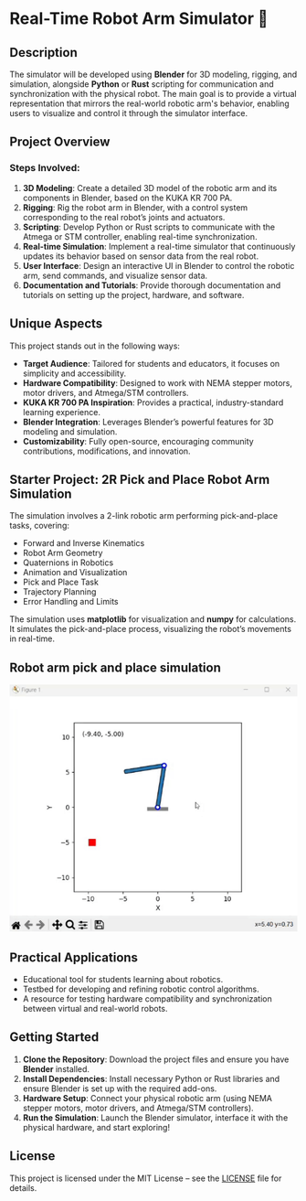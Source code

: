 ﻿# Real-Time Robot Arm Simulator 🤖

## Description
The simulator will be developed using **Blender** for 3D modeling, rigging, and simulation, alongside **Python** or **Rust** scripting for communication and synchronization with the physical robot. The main goal is to provide a virtual representation that mirrors the real-world robotic arm's behavior, enabling users to visualize and control it through the simulator interface.

## Project Overview

### Steps Involved:
1. **3D Modeling**: Create a detailed 3D model of the robotic arm and its components in Blender, based on the KUKA KR 700 PA.
2. **Rigging**: Rig the robot arm in Blender, with a control system corresponding to the real robot’s joints and actuators.
3. **Scripting**: Develop Python or Rust scripts to communicate with the Atmega or STM controller, enabling real-time synchronization.
4. **Real-time Simulation**: Implement a real-time simulator that continuously updates its behavior based on sensor data from the real robot.
5. **User Interface**: Design an interactive UI in Blender to control the robotic arm, send commands, and visualize sensor data.
6. **Documentation and Tutorials**: Provide thorough documentation and tutorials on setting up the project, hardware, and software.

## Unique Aspects
This project stands out in the following ways:
- **Target Audience**: Tailored for students and educators, it focuses on simplicity and accessibility.
- **Hardware Compatibility**: Designed to work with NEMA stepper motors, motor drivers, and Atmega/STM controllers.
- **KUKA KR 700 PA Inspiration**: Provides a practical, industry-standard learning experience.
- **Blender Integration**: Leverages Blender’s powerful features for 3D modeling and simulation.
- **Customizability**: Fully open-source, encouraging community contributions, modifications, and innovation.

## Starter Project: 2R Pick and Place Robot Arm Simulation
The simulation involves a 2-link robotic arm performing pick-and-place tasks, covering:

- Forward and Inverse Kinematics
- Robot Arm Geometry
- Quaternions in Robotics
- Animation and Visualization
- Pick and Place Task
- Trajectory Planning
- Error Handling and Limits

The simulation uses **matplotlib** for visualization and **numpy** for calculations. It simulates the pick-and-place process, visualizing the robot’s movements in real-time.

## Robot arm pick and place simulation
![Robot Arm Simulation](https://github.com/s-naveenkumar-001/Robotics-Projects/blob/main/documents/Robot_arm_simulation.gif)

## Practical Applications
- Educational tool for students learning about robotics.
- Testbed for developing and refining robotic control algorithms.
- A resource for testing hardware compatibility and synchronization between virtual and real-world robots.

## Getting Started
1. **Clone the Repository**: Download the project files and ensure you have **Blender** installed.
2. **Install Dependencies**: Install necessary Python or Rust libraries and ensure Blender is set up with the required add-ons.
3. **Hardware Setup**: Connect your physical robotic arm (using NEMA stepper motors, motor drivers, and Atmega/STM controllers).
4. **Run the Simulation**: Launch the Blender simulator, interface it with the physical hardware, and start exploring!

## License
This project is licensed under the MIT License – see the [LICENSE](LICENSE) file for details.

